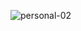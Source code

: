![personal-02](https://user-images.githubusercontent.com/65734925/101253887-9383c400-36ec-11eb-887b-486389aa216d.png)
